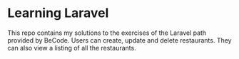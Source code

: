 # Learning Laravel

This repo contains my solutions to the exercises of the Laravel path provided by BeCode.
Users can create, update and delete restaurants. They can also view a listing of all the restaurants.
